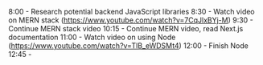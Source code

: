 8:00 - Research potential backend JavaScript libraries
8:30 - Watch video on MERN stack (https://www.youtube.com/watch?v=7CqJlxBYj-M)
9:30 - Continue MERN stack video
10:15 - Continue MERN video, read Next.js documentation
11:00 - Watch video on using Node (https://www.youtube.com/watch?v=TlB_eWDSMt4)
12:00 - Finish Node
12:45 - 
